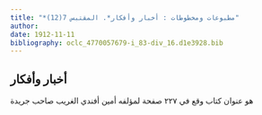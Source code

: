 ```yaml
---
title: "*مطبوعات ومخطوطات : أخبار وأفكار*. المقتبس 7(12)"
author: 
date: 1912-11-11
bibliography: oclc_4770057679-i_83-div_16.d1e3928.bib
---
```




##  أخبار وأفكار 


 هو عنوان كتاب وقع في  ٢٢٧  صفحة لمؤلفه أمين أفندي الغريب صاحب جريدة 
